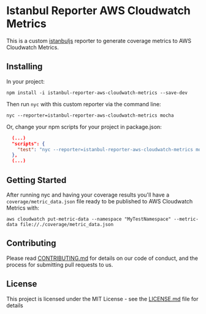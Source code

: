 # Istanbul Reporter AWS Cloudwatch Metrics

This is a custom [istanbuljs](https://github.com/istanbuljs/istanbuljs) reporter to generate coverage metrics to AWS Cloudwatch Metrics.

## Installing

In your project:
```
npm install -i istanbul-reporter-aws-cloudwatch-metrics --save-dev
```

Then run `nyc` with this custom reporter via the command line:

```
nyc --reporter=istanbul-reporter-aws-cloudwatch-metrics mocha
```

Or, change your npm scripts for your project in package.json:

```json
  (...)
  "scripts": {
    "test": "nyc --reporter=istanbul-reporter-aws-cloudwatch-metrics mocha"
  },
  (...)
```

## Getting Started

After running nyc and having your coverage results you'll have a `coverage/metric_data.json` file
ready to be published to AWS Cloudwatch Metrics with:

```
aws cloudwatch put-metric-data --namespace "MyTestNamespace" --metric-data file://./coverage/metric_data.json
```

## Contributing

Please read [CONTRIBUTING.md](CONTRIBUTING.md) for details on our code of conduct, and the process
for submitting pull requests to us.

## License

This project is licensed under the MIT License - see the [LICENSE.md](LICENSE.md) file for details

